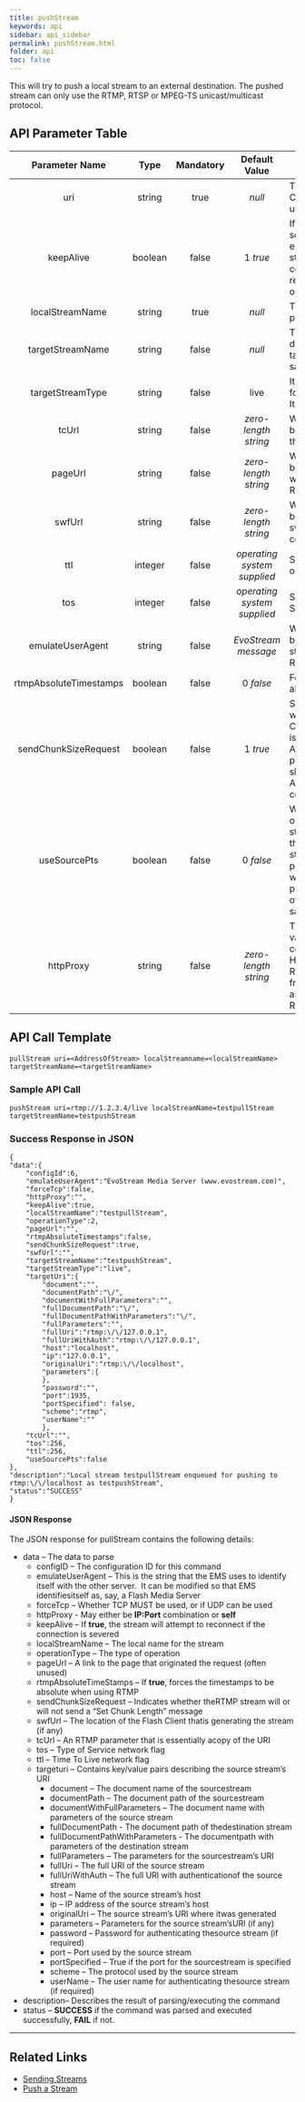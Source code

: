 ```yaml
---
title: pushStream
keywords: api
sidebar: api_sidebar
permalink: pushStream.html
folder: api
toc: false
---
```




This will try to push a local stream to an external destination. The pushed stream can only use the RTMP, RTSP or MPEG-TS unicast/multicast protocol. 



## API Parameter Table

|     Parameter Name     |  Type   | Mandatory |        Default Value        | Description                              |
| :--------------------: | :-----: | :-------: | :-------------------------: | ---------------------------------------- |
|          uri           | string  |   true    |           *null*            | The URI of the external stream. Can be RTMP, RTSP or unicast/multicast (d) mpegts |
|       keepAlive        | boolean |   false   |          1 *true*           | If `keepAlive` is set to **true**, the server will attempt to re-establish connection with a stream source after a connection has been lost. The reconnect will be attempted once every second |
|    localStreamName     | string  |   true    |           *null*            | The name of the stream to be pushed      |
|    targetStreamName    | string  |   false   |           *null*            | The name of the stream at destination. If not provided, the target stream name will be the same as the local stream name |
|    targetStreamType    | string  |   false   |            live             | It can be one of following: **live**, **record**, **append**. It is meaningful only for RTMP |
|         tcUrl          | string  |   false   |    *zero-length string*     | When specified, this value will be used to set the TC URL in the initial RTMPconnect invoke |
|        pageUrl         | string  |   false   |    *zero-length string*     | When specified, this value will be used to set the originating web page address inthe initial RTMP connect invoke |
|         swfUrl         | string  |   false   |    *zero-length string*     | When specified, this value will be used to set the originating swf URL in the initial RTMP connect invoke |
|          ttl           | integer |   false   | *operating system supplied* | Sets the IP_TTL (Time to Live) option on the socket |
|          tos           | integer |   false   | *operating system supplied* | Sets the IP_TOS (Type of Service) option on the socket |
|    emulateUserAgent    | string  |   false   |     *EvoStream message*     | When specified, this value will be used as the user agent string. It is meaningful only for RTMP |
| rtmpAbsoluteTimestamps | boolean |   false   |          0 *false*          | Forces the timestamps to be absolute when using RTMP |
|  sendChunkSizeRequest  | boolean |   false   |          1 *true*           | Sets whether the RTMP stream will or will not send a “Set Chunk Length” message.  This is significant when pushing to Akamai’s new RTMP HD ingest point where this parameter should be set to 0 so that Akamai will not drop the connection |
|      useSourcePts      | boolean |   false   |          0 *false*          | When value is true, timestamps on source inbound RTMP stream are passed directly to the outbound (pushed) RTMP streams. This affects only pushed Outbound Net RTMP with net RTMP source.  This parameter overrides the value of the config.lua option of the same name |
|       httpProxy        | string  |   false   |    *zero-length string*     | This parameter has two valid values: **IP:Port** – This value combination specifies an RTSP HTTP Proxy from which the RTSP stream should be pulled from **Self** - Specifying “self” as the value implies pulling RTSP over HTTP |





## API Call Template

``` 
pullStream uri=<AddressOfStream> localStreamname=<localStreamName> targetStreamName=<targetStreamName>
```



### Sample API Call

``` 
pushStream uri=rtmp://1.2.3.4/live localStreamName=testpullStream targetStreamName=testpushStream 
```



### Success Response in JSON

``` 
{
"data":{
    "configId":6,
    "emulateUserAgent":"EvoStream Media Server (www.evostream.com)",
    "forceTcp":false,
    "httpProxy":"",
    "keepAlive":true,
    "localStreamName":"testpullStream",
    "operationType":2,
    "pageUrl":"",
    "rtmpAbsoluteTimestamps":false,
    "sendChunkSizeRequest":true,
    "swfUrl":"",
    "targetStreamName":"testpushStream",
    "targetStreamType":"live",
    "targetUri":{
        "document":"",
        "documentPath":"\/",
        "documentWithFullParameters":"",
        "fullDocumentPath":"\/",
        "fullDocumentPathWithParameters":"\/",
        "fullParameters":"",
        "fullUri":"rtmp:\/\/127.0.0.1",
        "fullUriWithAuth":"rtmp:\/\/127.0.0.1",
        "host":"localhost",
        "ip":"127.0.0.1",
        "originalUri":"rtmp:\/\/localhost",
        "parameters":{
        },
        "password":"",
        "port":1935,
        "portSpecified": false,
        "scheme":"rtmp",
        "userName":""
        },
    "tcUrl":"",
    "tos":256,
    "ttl":256,
    "useSourcePts":false
},
"description":"Local stream testpullStream enqueued for pushing to rtmp:\/\/localhost as testpushStream",
"status":"SUCCESS"
}
```



#### JSON Response

The JSON response for pullStream contains the following details:

- data – The data to parse
  - configID – The configuration ID for this command
  - emulateUserAgent – This is the string that the EMS uses to identify itself with the other server.  It can be modified so that EMS identifiesitself as, say, a Flash Media Server
  - forceTcp – Whether TCP MUST be used, or if UDP can be used
  - httpProxy - May either be **IP:Port** combination or **self**
  - keepAlive – If **true**, the stream will attempt to reconnect if the connection is severed
  - localStreamName – The local name for the stream
  - operationType – The type of operation
  - pageUrl – A link to the page that originated the request (often unused)
  - rtmpAbsoluteTimeStamps – If **true**, forces the timestamps to be absolute when using RTMP
  - sendChunkSizeRequest – Indicates whether theRTMP stream will or will not send a “Set Chunk Length” message
  - swfUrl – The location of the Flash Client thatis generating the stream (if any)
  - tcUrl – An RTMP parameter that is essentially acopy of the URI
  - tos – Type of Service network flag
  - ttl – Time To Live network flag
  - targeturi – Contains key/value pairs describing the source stream’s URI
    - document – The document name of the sourcestream
    - documentPath – The document path of the sourcestream
    - documentWithFullParameters – The document name with parameters of the source stream
    - fullDocumentPath - The document path of thedestination stream
    - fullDocumentPathWithParameters - The documentpath with parameters of the destination stream
    - fullParameters – The parameters for the sourcestream’s URI
    - fullUri – The full URI of the source stream
    - fullUriWithAuth – The full URI with authenticationof the source stream
    - host – Name of the source stream’s host
    - ip – IP address of the source stream’s host
    - originalUri – The source stream’s URI where itwas generated
    - parameters – Parameters for the source stream’sURI (if any)
    - password – Password for authenticating thesource stream (if required)
    - port – Port used by the source stream
    - portSpecified – True if the port for the sourcestream is specified
    - scheme – The protocol used by the source stream
    - userName – The user name for authenticating thesource stream (if required)
- description– Describes the result of parsing/executing the command
- status – **SUCCESS** if the command was parsed and executed successfully, **FAIL** if not.

------

## Related Links

- [Sending Streams](userguide_send.html)
- [Push a Stream](userguide_pushstream.html)